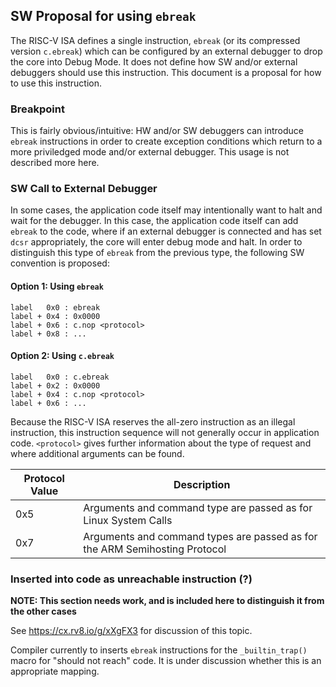 ## SW Proposal for using `ebreak`

The RISC-V ISA defines a single instruction, `ebreak` (or its compressed version `c.ebreak`) which can be configured by an external debugger to drop the core into Debug Mode. It does not define how SW and/or external debuggers should use this instruction. This document is a proposal for how to use this instruction.

### Breakpoint

This is fairly obvious/intuitive: HW and/or SW debuggers can introduce `ebreak` instructions in order to create exception conditions which return to a more priviledged mode and/or external debugger. This usage is not described more here.

### SW Call to External Debugger

In some cases, the application code itself may intentionally want to halt and wait for the debugger. In this case, the application code itself can add `ebreak` to the code, where if an external debugger is connected and has set `dcsr` appropriately, the core will enter debug mode and halt. In order to distinguish this type of `ebreak` from the previous type, the following SW convention is proposed:

#### Option 1: Using `ebreak`
```
label   0x0 : ebreak
label + 0x4 : 0x0000
label + 0x6 : c.nop <protocol>
label + 0x8 : ...
```

#### Option 2: Using `c.ebreak`
```
label   0x0 : c.ebreak
label + 0x2 : 0x0000
label + 0x4 : c.nop <protocol>
label + 0x6 : ...
```


Because the RISC-V ISA reserves the all-zero instruction as an illegal instruction, this instruction sequence will not generally occur in application code. `<protocol>` gives further information about the type of request and where additional arguments can be found.

| Protocol Value | Description  |
| -------------  |------------------|
| 0x5            | Arguments and command type are passed as for Linux System Calls|
| 0x7            | Arguments and command types are passed as for the ARM Semihosting Protocol|

### Inserted into code as unreachable instruction (?)
**NOTE: This section needs work, and is included here to distinguish it from the other cases**

See https://cx.rv8.io/g/xXgFX3 for discussion of this topic.

Compiler currently to inserts `ebreak` instructions for the `_builtin_trap()` macro for "should not reach" code. It is under discussion whether this is an appropriate mapping.
